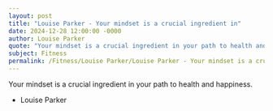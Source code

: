```yaml
---
layout: post
title: "Louise Parker - Your mindset is a crucial ingredient in"
date: 2024-12-28 12:00:00 -0000
author: Louise Parker
quote: "Your mindset is a crucial ingredient in your path to health and happiness."
subject: Fitness
permalink: /Fitness/Louise Parker/Louise Parker - Your mindset is a crucial ingredient in
---
```


Your mindset is a crucial ingredient in your path to health and happiness.

- Louise Parker
